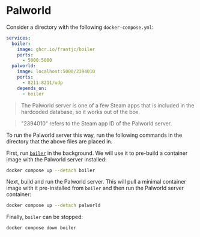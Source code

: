 # Palworld

Consider a directory with the following `docker-compose.yml`:

```yml
services:
  boiler:
    image: ghcr.io/frantjc/boiler
    ports:
      - 5000:5000
  palworld:
    image: localhost:5000/2394010
    ports:
      - 8211:8211/udp
    depends_on:
      - boiler
```

> The Palworld server is one of a few Steam apps that is included in the hardcoded database, so it works out of the box.

> "2394010" refers to the Steam app ID of the Palworld server.

To run the Palworld server this way, run the following commands in the directory that the above files are placed in.

First, run [`boiler`](boiler.md) in the background. We will use it to pre-build a container image with the Palworld server installed:

```sh
docker compose up --detach boiler
```

Next, build and run the Palworld server. This will pull a minimal container image with it pre-installed from `boiler` and then run the Palworld server container:

```sh
docker compose up --detach palworld
```

Finally, `boiler` can be stopped:

```sh
docker compose down boiler
```

